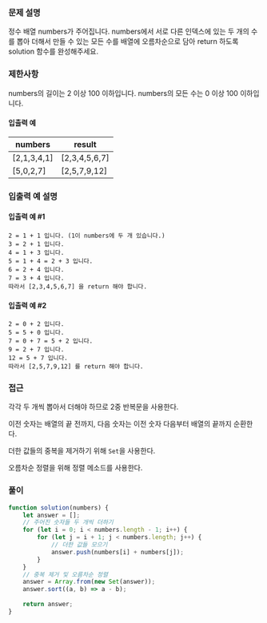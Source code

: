 ### 문제 설명

정수 배열 numbers가 주어집니다. numbers에서 서로 다른 인덱스에 있는 두 개의 수를 뽑아 더해서 만들 수 있는 모든 수를 배열에 오름차순으로 담아 return 하도록 solution 함수를 완성해주세요.

### 제한사항

numbers의 길이는 2 이상 100 이하입니다.
numbers의 모든 수는 0 이상 100 이하입니다.

#### 입출력 예

| numbers     | result        |
| ----------- | ------------- |
| [2,1,3,4,1] | [2,3,4,5,6,7] |
| [5,0,2,7]   | [2,5,7,9,12]  |

### 입출력 예 설명

#### 입출력 예 #1
```
2 = 1 + 1 입니다. (1이 numbers에 두 개 있습니다.)
3 = 2 + 1 입니다.
4 = 1 + 3 입니다.
5 = 1 + 4 = 2 + 3 입니다.
6 = 2 + 4 입니다.
7 = 3 + 4 입니다.
따라서 [2,3,4,5,6,7] 을 return 해야 합니다.
```
#### 입출력 예 #2
```
2 = 0 + 2 입니다.
5 = 5 + 0 입니다.
7 = 0 + 7 = 5 + 2 입니다.
9 = 2 + 7 입니다.
12 = 5 + 7 입니다.
따라서 [2,5,7,9,12] 를 return 해야 합니다.
```

### 접근

각각 두 개씩 뽑아서 더해야 하므로 2중 반복문을 사용한다.

이전 숫자는 배열의 끝 전까지, 다음 숫자는 이전 숫자 다음부터 배열의 끝까지 순환한다.

더한 값들의 중복을 제거하기 위해 `Set`을 사용한다.

오름차순 정렬을 위해 정렬 메소드를 사용한다.

### 풀이

```js
function solution(numbers) {
    let answer = [];
    // 주어진 숫자들 두 개씩 더하기
    for (let i = 0; i < numbers.length - 1; i++) {
        for (let j = i + 1; j < numbers.length; j++) {
            // 더한 값들 모으기
            answer.push(numbers[i] + numbers[j]);
        }
    }
    // 중복 제거 및 오름차순 정렬
    answer = Array.from(new Set(answer));
    answer.sort((a, b) => a - b);
    
    return answer;
}
```

